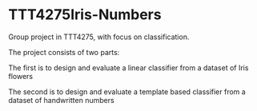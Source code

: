 # TTT4275Iris-Numbers
Group project in TTT4275, with focus on classification.

The project consists of two parts:

The first is to design and evaluate a linear classifier from a dataset of Iris flowers

The second is to design and evaluate a template based classifier from a dataset of handwritten numbers